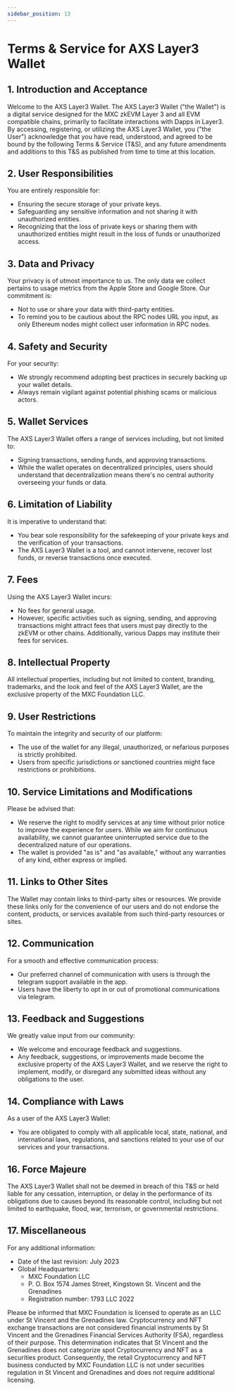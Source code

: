 ```yaml
---
sidebar_position: 13
---
```


# Terms & Service for AXS Layer3 Wallet

## 1. Introduction and Acceptance

Welcome to the AXS Layer3 Wallet. The AXS Layer3 Wallet ("the Wallet") is a digital service designed for the MXC zkEVM Layer 3 and all EVM compatible chains, primarily to facilitate interactions with Dapps in Layer3. By accessing, registering, or utilizing the AXS Layer3 Wallet, you ("the User") acknowledge that you have read, understood, and agreed to be bound by the following Terms & Service (T&S), and any future amendments and additions to this T&S as published from time to time at this location.

## 2. User Responsibilities

You are entirely responsible for:
- Ensuring the secure storage of your private keys.
- Safeguarding any sensitive information and not sharing it with unauthorized entities.
- Recognizing that the loss of private keys or sharing them with unauthorized entities might result in the loss of funds or unauthorized access.

## 3. Data and Privacy

Your privacy is of utmost importance to us. The only data we collect pertains to usage metrics from the Apple Store and Google Store. Our commitment is:
- Not to use or share your data with third-party entities.
- To remind you to be cautious about the RPC nodes URL you input, as only Ethereum nodes might collect user information in RPC nodes.

## 4. Safety and Security

For your security:
- We strongly recommend adopting best practices in securely backing up your wallet details.
- Always remain vigilant against potential phishing scams or malicious actors.

## 5. Wallet Services

The AXS Layer3 Wallet offers a range of services including, but not limited to:
- Signing transactions, sending funds, and approving transactions.
- While the wallet operates on decentralized principles, users should understand that decentralization means there's no central authority overseeing your funds or data.

## 6. Limitation of Liability

It is imperative to understand that:
- You bear sole responsibility for the safekeeping of your private keys and the verification of your transactions.
- The AXS Layer3 Wallet is a tool, and cannot intervene, recover lost funds, or reverse transactions once executed.

## 7. Fees

Using the AXS Layer3 Wallet incurs:
- No fees for general usage.
- However, specific activities such as signing, sending, and approving transactions might attract fees that users must pay directly to the zkEVM or other chains. Additionally, various Dapps may institute their fees for services.

## 8. Intellectual Property

All intellectual properties, including but not limited to content, branding, trademarks, and the look and feel of the AXS Layer3 Wallet, are the exclusive property of the MXC Foundation LLC.

## 9. User Restrictions

To maintain the integrity and security of our platform:
- The use of the wallet for any illegal, unauthorized, or nefarious purposes is strictly prohibited.
- Users from specific jurisdictions or sanctioned countries might face restrictions or prohibitions.

## 10. Service Limitations and Modifications

Please be advised that:
- We reserve the right to modify services at any time without prior notice to improve the experience for users. While we aim for continuous availability, we cannot guarantee uninterrupted service due to the decentralized nature of our operations.
- The wallet is provided "as is" and "as available," without any warranties of any kind, either express or implied.


## 11. Links to Other Sites

The Wallet may contain links to third-party sites or resources. We provide these links only for the convenience of our users and do not endorse the content, products, or services available from such third-party resources or sites.

## 12. Communication

For a smooth and effective communication process:
- Our preferred channel of communication with users is through the telegram support available in the app.
- Users have the liberty to opt in or out of promotional communications via telegram.

## 13. Feedback and Suggestions

We greatly value input from our community:
- We welcome and encourage feedback and suggestions.
- Any feedback, suggestions, or improvements made become the exclusive property of the AXS Layer3 Wallet, and we reserve the right to implement, modify, or disregard any submitted ideas without any obligations to the user.

## 14. Compliance with Laws

As a user of the AXS Layer3 Wallet:
- You are obligated to comply with all applicable local, state, national, and international laws, regulations, and sanctions related to your use of our services and your transactions.

## 16. Force Majeure

The AXS Layer3 Wallet shall not be deemed in breach of this T&S or held liable for any cessation, interruption, or delay in the performance of its obligations due to causes beyond its reasonable control, including but not limited to earthquake, flood, war, terrorism, or governmental restrictions.

## 17. Miscellaneous

For any additional information:
- Date of the last revision: July 2023
- Global Headquarters:
  - MXC Foundation LLC
  - P. O. Box 1574 James Street, Kingstown St. Vincent and the Grenadines
  - Registration number: 1793 LLC 2022

Please be informed that MXC Foundation is licensed to operate as an LLC under St Vincent and the Grenadines law. Cryptocurrency and NFT exchange transactions are not considered financial instruments by St Vincent and the Grenadines Financial Services Authority (FSA), regardless of their purpose. This determination indicates that St Vincent and the Grenadines does not categorize spot Cryptocurrency and NFT as a securities product. Consequently, the retail Cryptocurrency and NFT business conducted by MXC Foundation LLC is not under securities regulation in St Vincent and Grenadines and does not require additional licensing.
